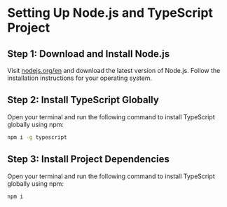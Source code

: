 # Setting Up Node.js and TypeScript Project

## Step 1: Download and Install Node.js

Visit [nodejs.org/en](https://nodejs.org/en/) and download the latest version of Node.js. Follow the installation instructions for your operating system.

## Step 2: Install TypeScript Globally

Open your terminal and run the following command to install TypeScript globally using npm:

```bash
npm i -g typescript
```
## Step 3: Install Project Dependencies

Open your terminal and run the following command to install TypeScript globally using npm:

```bash
npm i
```